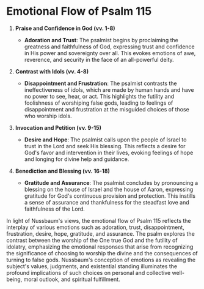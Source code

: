 # Emotional Flow of Psalm 115

1. **Praise and Confidence in God (vv. 1-8)**
   - **Adoration and Trust**: The psalmist begins by proclaiming the greatness and faithfulness of God, expressing trust and confidence in His power and sovereignty over all. This evokes emotions of awe, reverence, and security in the face of an all-powerful deity.

2. **Contrast with Idols (vv. 4-8)**
   - **Disappointment and Frustration**: The psalmist contrasts the ineffectiveness of idols, which are made by human hands and have no power to see, hear, or act. This highlights the futility and foolishness of worshiping false gods, leading to feelings of disappointment and frustration at the misguided choices of those who worship idols.

3. **Invocation and Petition (vv. 9-15)**
   - **Desire and Hope**: The psalmist calls upon the people of Israel to trust in the Lord and seek His blessing. This reflects a desire for God's favor and intervention in their lives, evoking feelings of hope and longing for divine help and guidance.

4. **Benediction and Blessing (vv. 16-18)**
   - **Gratitude and Assurance**: The psalmist concludes by pronouncing a blessing on the house of Israel and the house of Aaron, expressing gratitude for God's continuous provision and protection. This instills a sense of assurance and thankfulness for the steadfast love and faithfulness of the Lord.

In light of Nussbaum's views, the emotional flow of Psalm 115 reflects the interplay of various emotions such as adoration, trust, disappointment, frustration, desire, hope, gratitude, and assurance. The psalm explores the contrast between the worship of the One true God and the futility of idolatry, emphasizing the emotional responses that arise from recognizing the significance of choosing to worship the divine and the consequences of turning to false gods. Nussbaum's conception of emotions as revealing the subject's values, judgments, and existential standing illuminates the profound implications of such choices on personal and collective well-being, moral outlook, and spiritual fulfillment.
